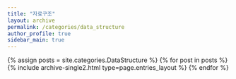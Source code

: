 ```yaml
---
title: "자료구조"
layout: archive
permalink: /categories/data_structure
author_profile: true
sidebar_main: true
---
```


{% assign posts = site.categories.DataStructure %}
{% for post in posts %} {% include archive-single2.html type=page.entries_layout %} {% endfor %}